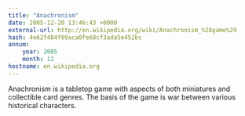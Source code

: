 ```yaml
---
title: "Anachronism"
date: 2005-12-20 13:46:43 +0000
external-url: http://en.wikipedia.org/wiki/Anachronism_%28game%29
hash: 4e62f484f09aca0fe68cf3ada5e452bc
annum:
    year: 2005
    month: 12
hostname: en.wikipedia.org
---
```


Anachronism is a tabletop game with aspects of both miniatures and collectible card genres. The basis of the game is war between various historical characters.
